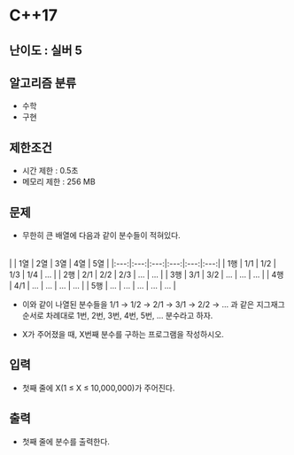 # C++17

## 난이도 : 실버 5

## 알고리즘 분류
  - 수학
  - 구현

## 제한조건
  - 시간 제한 : 0.5초
  - 메모리 제한 : 256 MB

## 문제
  - 무한히 큰 배열에 다음과 같이 분수들이 적혀있다.

<br/>
 |     | 1열 | 2열 | 3열 | 4열 | 5열 |
 |:---:|:---:|:---:|:---:|:---:|:---:|
 | 1행 | 1/1 | 1/2 | 1/3 | 1/4 | ... |
 | 2행 | 2/1 | 2/2 | 2/3 | ... | ... |
 | 3행 | 3/1 | 3/2 | ... | ... | ... |
 | 4행 | 4/1 | ... | ... | ... | ... |
 | 5행 | ... | ... | ... | ... | ... |
<br/>

  - 이와 같이 나열된 분수들을 1/1 → 1/2 → 2/1 → 3/1 → 2/2 → … 과 같은 지그재그 순서로 차례대로 1번, 2번, 3번, 4번, 5번, … 분수라고 하자.

  - X가 주어졌을 때, X번째 분수를 구하는 프로그램을 작성하시오.

## 입력
  - 첫째 줄에 X(1 ≤ X ≤ 10,000,000)가 주어진다.

## 출력
  - 첫째 줄에 분수를 출력한다.
